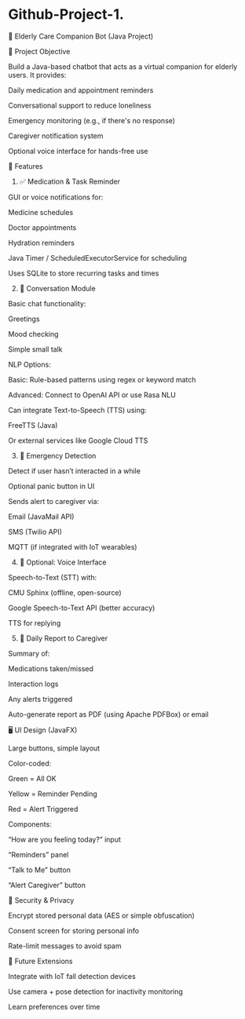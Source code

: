 # Github-Project-1.

🧓 Elderly Care Companion Bot (Java Project)

🧠 Project Objective

Build a Java-based chatbot that acts as a  virtual companion for elderly users. It provides:

Daily medication and appointment reminders

Conversational support to reduce loneliness

Emergency monitoring (e.g., if there's no response)

Caregiver notification system

Optional voice interface for hands-free use

🔑 Features

1. ✅ Medication & Task Reminder

GUI or voice notifications for:

Medicine schedules

Doctor appointments

Hydration reminders


Java Timer / ScheduledExecutorService for scheduling

Uses SQLite to store recurring tasks and times

2. 💬 Conversation Module

Basic chat functionality:

Greetings

Mood checking

Simple small talk


NLP Options:

Basic: Rule-based patterns using regex or keyword match

Advanced: Connect to OpenAI API or use Rasa NLU


Can integrate Text-to-Speech (TTS) using:

FreeTTS (Java)

Or external services like Google Cloud TTS

3. 🚨 Emergency Detection

Detect if user hasn’t interacted in a while

Optional panic button in UI

Sends alert to caregiver via:

Email (JavaMail API)

SMS (Twilio API)

MQTT (if integrated with IoT wearables)

4. 📱 Optional: Voice Interface

Speech-to-Text (STT) with:

CMU Sphinx (offline, open-source)

Google Speech-to-Text API (better accuracy)


TTS for replying

5. 🧾 Daily Report to Caregiver

Summary of:

Medications taken/missed

Interaction logs

Any alerts triggered


Auto-generate report as PDF (using Apache PDFBox) or email

🖥️ UI Design (JavaFX)

Large buttons, simple layout

Color-coded:

Green = All OK

Yellow = Reminder Pending

Red = Alert Triggered


Components:

“How are you feeling today?” input

“Reminders” panel

“Talk to Me” button

“Alert Caregiver” button

🔐 Security & Privacy

Encrypt stored personal data (AES or simple obfuscation)

Consent screen for storing personal info

Rate-limit messages to avoid spam

🧪 Future Extensions

Integrate with IoT fall detection devices

Use camera + pose detection for inactivity monitoring

Learn preferences over time




